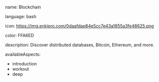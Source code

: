name: Blockchain

language: bash

icon: https://img.enkipro.com/0daafdae84e5cc7e43a1855a3fe48625.png

color: FFA6ED

description: Discover distributed databases, Bitcoin, Ethereum, and more.

availableAspects:
  - introduction
  - workout
  - deep
